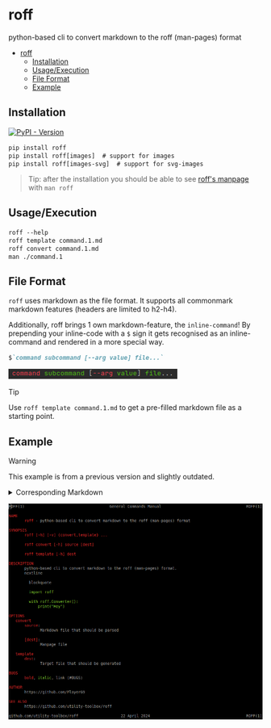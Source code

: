# roff
python-based cli to convert markdown to the roff (man-pages) format

<!-- TOC -->
* [roff](#roff)
  * [Installation](#installation)
  * [Usage/Execution](#usageexecution)
  * [File Format](#file-format)
  * [Example](#example)
<!-- TOC -->

## Installation

[![PyPI - Version](https://img.shields.io/pypi/v/roff)
](https://pypi.org/project/roff/)

```shell
pip install roff
pip install roff[images]  # support for images
pip install roff[images-svg]  # support for svg-images
```

> Tip: after the installation you should be able to see [roff's manpage](https://github.com/utility-toolbox/roff/blob/main/docs/roff.1.md) with `man roff` 

## Usage/Execution

```shell
roff --help
roff template command.1.md
roff convert command.1.md
man ./command.1
```

## File Format

`roff` uses markdown as the file format. It supports all commonmark markdown features (headers are limited to h2-h4).

Additionally, roff brings 1 own markdown-feature, the `inline-command`!
By prepending your inline-code with a `$` sign it gets recognised as an inline-command and rendered in a more special way.

```markdown
$`command subcommand [--arg value] file...`
```

![example: inline-command](README.assets/example-inline-command.png)

> [!TIP]
> Use `roff template command.1.md` to get a pre-filled markdown file as a starting point.

## Example

> [!WARNING]
> This example is from a previous version and slightly outdated.

<details>
  <summary>Corresponding Markdown</summary>

````markdown
roff(1) -- python-based cli to convert markdown to the roff (man-pages) format
=============================================

## SYNOPSIS

- `roff [-h] [-v] {convert,template} ...`
- `roff convert [-h] source [dest]`
- `roff template [-h] dest`

## DESCRIPTION

python-based cli to convert markdown to the roff (man-pages) format.  
nextline

  indented

> blockquote

```python
import roff

with roff.Converter():
    print("Hey")
```

## OPTIONS

### `convert`

* `source`:
Markdown file that should be parsed

* `[dest]`:
Manpage file

### `template`

* `dest`:
Target file that should be generated

## BUGS

**bold**, _italic_, [link](#BUGS)

## AUTHOR

https://github.com/PlayerG9

## SEE ALSO

https://github.com/utility-toolbox/roff
````
</details>

![example: manpage](https://github.com/utility-toolbox/roff/blob/main/README.assets/example-manpage.png?raw=true)
